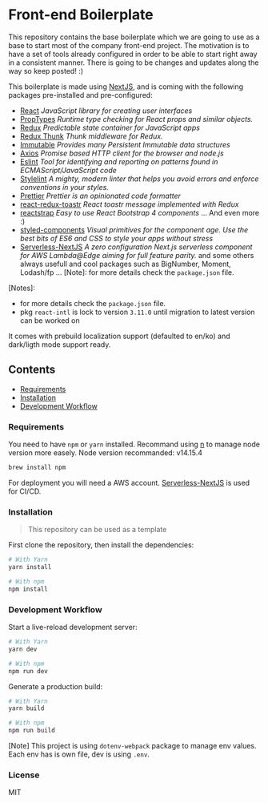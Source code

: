 # Front-end Boilerplate

This repository contains the base boilerplate which we are going to use as a base to start most of
the company front-end project. The motivation is to have a set of tools already configured in order
to be able to start right away in a consistent manner. There is going to be changes and updates
along the way so keep posted! :)

This boilerplate is made using [NextJS](https://nextjs.org/), and is coming with the following
packages pre-installed and pre-configured:

- [React](https://reactjs.org/) _JavaScript library for creating user interfaces_
- [PropTypes](https://reactjs.org/docs/typechecking-with-proptypes.html#proptypes) _Runtime type
  checking for React props and similar objects._
- [Redux](https://redux.js.org/) _Predictable state container for JavaScript apps_
- [Redux Thunk](https://github.com/reduxjs/redux-thunk) _Thunk middleware for Redux._
- [Immutable](https://github.com/immutable-js/immutable-js) _Provides many Persistent Immutable data
  structures_
- [Axios](https://github.com/axios/axios) _Promise based HTTP client for the browser and node.js_
- [Eslint](https://eslint.org/) _Tool for identifying and reporting on patterns found in
  ECMAScript/JavaScript code_
- [Stylelint](https://stylelint.io/) _A mighty, modern linter that helps you avoid errors and
  enforce conventions in your styles._
- [Prettier](https://prettier.io/) _Prettier is an opinionated code formatter_
- [react-redux-toastr](https://github.com/diegoddox/react-redux-toastr) _React toastr message
  implemented with Redux_
- [reactstrap](https://reactstrap.github.io/) _Easy to use React Bootstrap 4 components_ ... And
  even more :)
- [styled-components](https://styled-components.com/) _Visual primitives for the component age. Use
  the best bits of ES6 and CSS to style your apps without stress_
- [Serverless-NextJS](https://github.com/serverless-nextjs/serverless-next.js) _A zero configuration
  Next.js serverless component for AWS Lambda@Edge aiming for full feature parity._ and some others
  always usefull and cool packages such as BigNumber, Moment, Lodash/fp ... [Note]: for more details
  check the `package.json` file.

[Notes]:

- for more details check the `package.json` file.
- pkg `react-intl` is lock to version `3.11.0` until migration to latest version can be worked on

It comes with prebuild localization support (defaulted to en/ko) and dark/ligth mode support ready.

## Contents

- [Requirements](#requirements)
- [Installation](#installation)
- [Development Workflow](#development-workflow)

### Requirements

You need to have `npm` or `yarn` installed. Recommand using [n](https://github.com/tj/n) to manage
node version more easely. Node version recommanded: v14.15.4

```sh
brew install npm
```

For deployment you will need a AWS account.
[Serverless-NextJS](https://github.com/serverless-nextjs/serverless-next.js) is used for CI/CD.

### Installation

> This repository can be used as a template

First clone the repository, then install the dependencies:

```sh
# With Yarn
yarn install

# With npm
npm install
```

### Development Workflow

Start a live-reload development server:

```sh
# With Yarn
yarn dev

# With npm
npm run dev
```

Generate a production build:

```sh
# With Yarn
yarn build

# With npm
npm run build
```

[Note] This project is using `dotenv-webpack` package to manage env values. Each env has is own
file, dev is using `.env`.

### License

MIT
